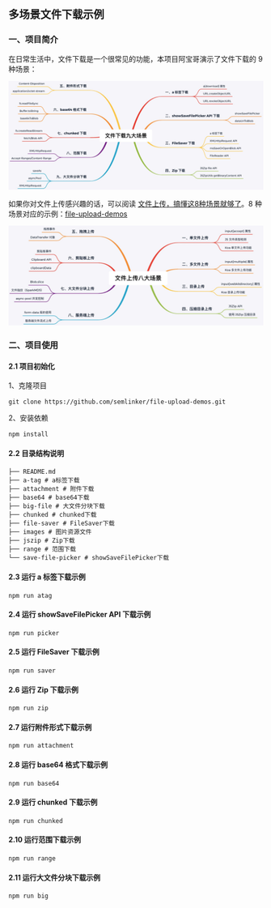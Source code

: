 ## 多场景文件下载示例

### 一、项目简介

在日常生活中，文件下载是一个很常见的功能，本项目阿宝哥演示了文件下载的 9 种场景：

![](images/file-download-scenes.jpg)

如果你对文件上传感兴趣的话，可以阅读 [文件上传，搞懂这8种场景就够了](https://mp.weixin.qq.com/s/aRfDFVpDFftn1qFYeLg4Iw)。8 种场景对应的示例：[file-upload-demos](https://github.com/semlinker/file-upload-demos)

![](images/file-upload-scenes.jpg)

### 二、项目使用

#### 2.1 项目初始化

1、克隆项目

```shell
git clone https://github.com/semlinker/file-upload-demos.git
```

2、安装依赖

```shell
npm install
```

#### 2.2 目录结构说明

```shell
├── README.md
├── a-tag # a标签下载
├── attachment # 附件下载
├── base64 # base64下载
├── big-file # 大文件分块下载
├── chunked # chunked下载
├── file-saver # FileSaver下载
├── images # 图片资源文件
├── jszip # Zip下载
├── range # 范围下载
└── save-file-picker # showSaveFilePicker下载
```

#### 2.3 运行 a 标签下载示例

```shell
npm run atag
```

#### 2.4 运行 showSaveFilePicker API 下载示例

```shell
npm run picker
```

#### 2.5 运行 FileSaver 下载示例

```shell
npm run saver
```

#### 2.6 运行 Zip 下载示例

```shell
npm run zip
```

#### 2.7 运行附件形式下载示例

```shell
npm run attachment
```

#### 2.8 运行 base64 格式下载示例

```shell
npm run base64
```

#### 2.9 运行 chunked 下载示例

```shell
npm run chunked
```

#### 2.10 运行范围下载示例

```shell
npm run range
```

#### 2.11 运行大文件分块下载示例

```shell
npm run big
```